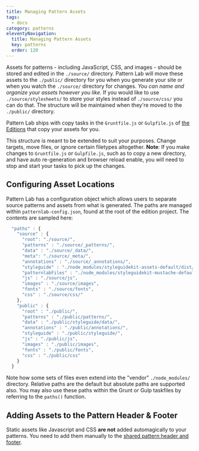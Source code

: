 ```yaml
---
title: Managing Pattern Assets
tags:
  - docs
category: patterns
eleventyNavigation:
  title: Managing Pattern Assets
  key: patterns
  order: 120
---
```


Assets for patterns - including JavaScript, CSS, and images - should be stored and edited in the `./source/` directory. Pattern Lab will move these assets to the `./public/` directory for you when you generate your site or when you watch the `./source/` directory for changes. _You can name and organize your assets however you like._ If you would like to use `./source/stylesheets/` to store your styles instead of `./source/css/` you can do that. The structure will be maintained when they're moved to the `./public/` directory.

Pattern Lab ships with copy tasks in the `Gruntfile.js` or `Gulpfile.js` of [the Editions](https://github.com/pattern-lab/?utf8=%E2%9C%93&query=edition-node) that copy your assets for you.

This structure is meant to be extended to suit your purposes. Change targets, move files, or ignore certain filetypes altogether. **Note**: If you make changes to `Gruntfile.js` or `Gulpfile.js`, such as to copy a new directory, and have auto re-generation and browser reload enable, you will need to stop and start your tasks to pick up the changes.

## Configuring Asset Locations

Pattern Lab has a configuration object which allows users to separate source patterns and assets from what is generated. The paths are managed within `patternlab-config.json`, found at the root of the edition project. The contents are sampled here:

```javascript
  "paths" : {
    "source" : {
      "root": "./source/",
      "patterns" : "./source/_patterns/",
      "data" : "./source/_data/",
      "meta": "./source/_meta/",
      "annotations" : "./source/_annotations/",
      "styleguide" : "./node_modules/styleguidekit-assets-default/dist/",
      "patternlabFiles" : "./node_modules/styleguidekit-mustache-default/views/",
      "js" : "./source/js",
      "images" : "./source/images",
      "fonts" : "./source/fonts",
      "css" : "./source/css/"
    },
    "public" : {
      "root" : "./public/",
      "patterns" : "./public/patterns/",
      "data" : "./public/styleguide/data/",
      "annotations" : "./public/annotations/",
      "styleguide" : "./public/styleguide/",
      "js" : "./public/js",
      "images" : "./public/images",
      "fonts" : "./public/fonts",
      "css" : "./public/css"
    }
  }
```

Note how some sets of files even extend into the "vendor" `./node_modules/` directory. Relative paths are the default but absolute paths are supported also. You may also use these paths within the Grunt or Gulp taskfiles by referring to the `paths()` function.

## Adding Assets to the Pattern Header &amp; Footer

Static assets like Javascript and CSS **are not** added automagically to your patterns. You need to add them manually to the [shared pattern header and footer](/docs/modifying-the-pattern-header-and-footer/).
